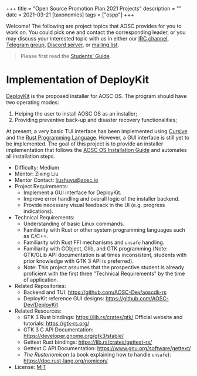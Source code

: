 +++
title = "Open Source Promotion Plan 2021 Projects"
description = ""
date = 2021-03-21
[taxonomies]
tags = ["ospp"]
+++

Welcome! The following are project topics that AOSC provides for you to work on. You could pick one and contact the corresponding leader, or you may discuss your interested topic with us in either our [IRC channel][irc], [Telegram group][tg], [Discord server][discord], or [mailing list][mlist].

> Please first read the [Students' Guide][guide].

[irc]: ###
[tg]: https://t.me/joinchat/BMnG9zvfjCgZUTIAoycKkg
[discord]: https://discord.gg/VYPHgt9
[mlist]: mailto:discussions@aosc.io
[guide]: https://summer.iscas.ac.cn/help/en/student/

# Implementation of DeployKit

[DeployKit][dk] is the proposed installer for AOSC OS. The program should have two operating modes:

1. Helping the user to install AOSC OS as an installer;
2. Providing preventive back-up and disaster recovery functionalities;

At present, a very basic TUI interface has been implemented using [Cursive][cursive] and the [Rust Programming Language][rust]. However, a GUI interface is still yet to be implemented. The goal of this project is to provide an installer implementation that follows the [AOSC OS Installation Guide][inst-guide] and automates all installation steps.

- Difficulty: Medium
- Mentor: Zixing Liu
- Mentor Contact: liushuyu@aosc.io
- Project Requirements:
  - Implement a GUI interface for DeployKit.
  - Improve error handling and overall logic of the installer backend.
  - Provide necessary visual feedback in the UI (e.g. progress indications).
- Technical Requirements:
  - Understanding of basic Linux commands.
  - Familiarity with Rust or other system programming languages such as C/C++.
  - Familiarity with Rust FFI mechanisms and `unsafe` handling.
  - Familiarity with GObject, Glib, and GTK programming (Note: GTK/GLib API documentation is at times inconsistent, students with prior knowledge with GTK 3 API is preferred).
  - Note: This project assumes that the prospective student is already proficient with the first three "Technical Requirements" by the time of application.
- Related Repositories:
  - Backend and TUI: https://github.com/AOSC-Dev/aoscdk-rs
  - DeployKit reference GUI designs: https://github.com/AOSC-Dev/DeployKit
- Related Resources:
  - GTK 3 Rust bindings: https://lib.rs/crates/gtk/ Official website and tutorials: https://gtk-rs.org/
  - GTK 3 C API Documentation: https://developer.gnome.org/gtk3/stable/
  - Gettext Rust bindings: https://lib.rs/crates/gettext-rs/
  - Gettext C API Documentation: https://www.gnu.org/software/gettext/
  - _The Rustonomicon_ (a book explaining how to handle `unsafe`): https://doc.rust-lang.org/nomicon/
- License: [MIT](https://github.com/AOSC-Dev/DeployKit/blob/master/COPYING)

[dk]: https://github.com/AOSC-Dev/aoscdk-rs
[cursive]: https://lib.rs/crates/cursive
[gtk]: https://www.gtk.org/
[rust]: https://rust-lang.org
[inst-guide]: @/aosc-os/installation/amd64.md
